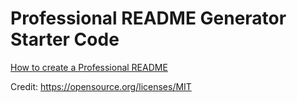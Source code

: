 # Professional README Generator Starter Code

[How to create a Professional README](./readme-guide.md)

Credit: 
https://opensource.org/licenses/MIT
